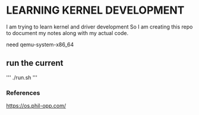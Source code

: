 <h1>LEARNING KERNEL DEVELOPMENT</h1>

I am trying to learn kernel and driver development
So I am creating this repo to document my notes along with my actual code. 

need qemu-system-x86_64

## run the current
'''
./run.sh
'''


### References
https://os.phil-opp.com/
